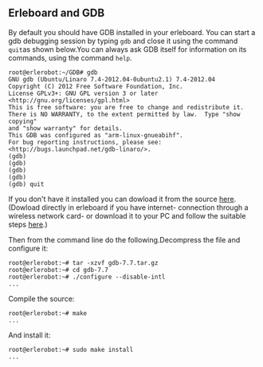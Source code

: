 ## Erleboard and GDB

By default you should have GDB installed in your erleboard. You can start a gdb debugging session by typing `gdb` and close it using the command `quit`as shown below.You can always ask GDB itself for information on its commands, using the command `help`.

```
root@erlerobot:~/GDB# gdb
GNU gdb (Ubuntu/Linaro 7.4-2012.04-0ubuntu2.1) 7.4-2012.04
Copyright (C) 2012 Free Software Foundation, Inc.
License GPLv3+: GNU GPL version 3 or later <http://gnu.org/licenses/gpl.html>
This is free software: you are free to change and redistribute it.
There is NO WARRANTY, to the extent permitted by law.  Type "show copying"
and "show warranty" for details.
This GDB was configured as "arm-linux-gnueabihf".
For bug reporting instructions, please see:
<http://bugs.launchpad.net/gdb-linaro/>.
(gdb)
(gdb)
(gdb)
(gdb)
(gdb) quit
```

If you don't have it installed you can dowload it from the source [here](ftp://ftp.gnu.org/gnu/gdb/).
(Dowload directly in erleboard if you have internet- connection through a wireless network card- or download it to your PC and follow the suitable steps [here](http://erlerobotics.gitbooks.io/erle_gitbook_unixintroduction/annex_iii_network_connection_with_erle/README.html).)

Then from the command line do the following.Decompress the file and configure it:
```
root@erlerobot:~# tar -xzvf gdb-7.7.tar.gz
root@erlerobot:~# cd gdb-7.7
root@erlerobot:~# ./configure --disable-intl
...
```
Compile the source:
```
root@erlerobot:~# make
...
```
And install it:
```
root@erlerobot:~# sudo make install
...
```

